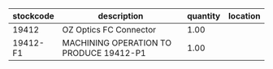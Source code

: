 |stockcode|description|quantity|location|
|---------|-----------|--------|--------|
|19412|OZ Optics FC Connector|1.00||
|19412-F1|MACHINING OPERATION TO PRODUCE 19412-P1|1.00||
